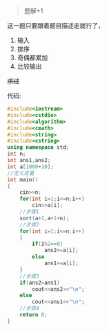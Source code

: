 >题解+1

这一题只要跟着题目描述走就行了，

1. 输入
2. 排序
3. 奇偶都累加
4. 比较输出

~~求过~~

代码:

```cpp
#include<iostream>
#include<cstdio>
#include<algorithm>
#include<cmath>
#include<string>
#include<cstring>
using namespace std;
int n;
int ans1,ans2;
int a[1000+10];
//定义变量
int main()
{
	cin>>n;
	for(int i=1;i<=n;i++)
		cin>>a[i];
    //步骤1
	sort(a+1,a+1+n);
    //步骤2
	for(int i=1;i<=n;i++)
	{
		if(i%2==0)
			ans2+=a[i];
		else
			ans1+=a[i];
	}
    //步骤3
	if(ans2>ans1)
		cout<<ans2<<"\n";
	else
		cout<<ans1<<"\n";
    //步骤4
	return 0;
} 
```
